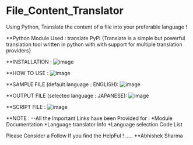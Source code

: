 # File_Content_Translator
Using Python, Translate the content of a file into your preferable language !

**Python Module Used : translate PyPi
{Translate is a simple but powerful translation tool written in python with with support for multiple translation providers}

**INSTALLATION :
![image](https://github.com/AbhishekSharma6903/File_Content_Translator/assets/99632495/d7a1b23c-f01c-4ec3-838f-a9ef7b93da67)

**HOW TO USE :
![image](https://github.com/AbhishekSharma6903/File_Content_Translator/assets/99632495/543e6953-1473-40fe-b9d6-53409b371d86)


**SAMPLE FILE (default language : ENGLISH):
![image](https://github.com/AbhishekSharma6903/File_Content_Translator/assets/99632495/8700c173-57d1-46a9-907f-0b5a74e2b0f0)

**OUTPUT FILE (selected language : JAPANESE):
![image](https://github.com/AbhishekSharma6903/File_Content_Translator/assets/99632495/cc4781ea-c87a-4228-b6f7-94b218f7b018)

**SCRIPT FILE :
![image](https://github.com/AbhishekSharma6903/File_Content_Translator/assets/99632495/bfb563cc-872b-4d24-b4fa-ebb389f56cba)


**NOTE :
--All the Important Links have been Provided for :
  *Module Documentation 
  *Language translator Info
  *Language selection Code List
  
  
Please Consider a Follow If you find the HelpFul ! ..... **Abhishek Sharma

